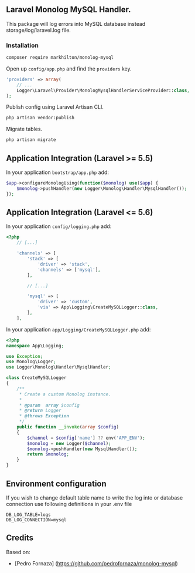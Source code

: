 ## Laravel Monolog MySQL Handler.

This package will log errors into MySQL database instead storage/log/laravel.log file.

### Installation

```bash
composer require markhilton/monolog-mysql
```

Open up `config/app.php` and find the `providers` key.

```php
'providers' => array(
    // ...
    Logger\Laravel\Provider\MonologMysqlHandlerServiceProvider::class,
);
```

Publish config using Laravel Artisan CLI.

```bash
php artisan vendor:publish
```

Migrate tables.

```bash
php artisan migrate
```

## Application Integration (Laravel >= 5.5)

In your application `bootstrap/app.php` add:

```php
$app->configureMonologUsing(function($monolog) use($app) {
    $monolog->pushHandler(new Logger\Monolog\Handler\MysqlHandler());
});
```

## Application Integration (Laravel <= 5.6)

In your application `config/logging.php` add:

```php
<?php
    // [...]

    'channels' => [
        'stack' => [
            'driver' => 'stack',
            'channels' => ['mysql'],
        ],

        // [...]

        'mysql' => [
            'driver' => 'custom',
            'via' => App\Logging\CreateMySQLLogger::class,
        ],
    ],
```

In your application `app/Logging/CreateMySQLLogger.php` add:

```php
<?php
namespace App\Logging;

use Exception;
use Monolog\Logger;
use Logger\Monolog\Handler\MysqlHandler;

class CreateMySQLLogger
{
    /**
     * Create a custom Monolog instance.
     *
     * @param  array $config
     * @return Logger
     * @throws Exception
     */
    public function __invoke(array $config)
    {
        $channel = $config['name'] ?? env('APP_ENV');
        $monolog = new Logger($channel);
        $monolog->pushHandler(new MysqlHandler());
        return $monolog;
    }
}
```

## Environment configuration

If you wish to change default table name to write the log into or database connection use following definitions in your .env file

~~~
DB_LOG_TABLE=logs
DB_LOG_CONNECTION=mysql
~~~

## Credits

Based on:

- [Pedro Fornaza] (https://github.com/pedrofornaza/monolog-mysql)
